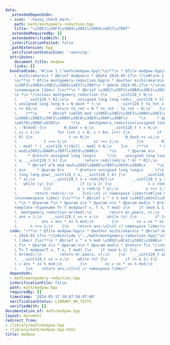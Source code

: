 ```yaml
---
data:
  _extendedDependsOn:
  - icon: ':heavy_check_mark:'
    path: math/montgomery-reduction.hpp
    title: "\u30E2\u30F3\u30B4\u30E1\u30EA\u4E57\u7B97"
  _extendedRequiredBy: []
  _extendedVerifiedWith: []
  _isVerificationFailed: false
  _pathExtension: hpp
  _verificationStatusIcon: ':warning:'
  attributes:
    document_title: modpow
    links: []
  bundledCode: "#line 1 \"math/modpow.hpp\"\n/**\n * @file modpow.hpp\n * @author\
    \ michirakara\n * @brief modpow\n * @date 2024-05-17\n */\n#line 1 \"math/montgomery-reduction.hpp\"\
    \n/**\n * @file montgomery-reduction.hpp\n * @author michirakara\n * @brief \u30E2\
    \u30F3\u30B4\u30E1\u30EA\u4E57\u7B97\n * @date 2024-05-17\n */\n\n#include <iostream>\n\
    \nnamespace libmcr {\n/**\n * @brief \u30E2\u30F3\u30B4\u30E1\u30EA\u4E57\u7B97\
    \n *\n */\nclass montgomery_reduction {\n    __uint128_t N;\n    __uint128_t N_dash;\n\
    \    __uint128_t R2;\n\n    unsigned long long redc(__uint128_t t) {\n       \
    \ unsigned long long m = N_dash * t;\n        __uint128_t to_ret = (t + N * __uint128_t(m))\
    \ >> 64;\n        return to_ret < N ? to_ret : to_ret - N;\n    }\n\n  public:\n\
    \    /**\n     * @brief \u6CD5 mod \u306E\u30E2\u30F3\u30B4\u30E1\u30EA\u4E57\u7B97\
    \u306E\u30B3\u30F3\u30B9\u30C8\u30E9\u30AF\u30BF\n     *\n     * @param mod \u5947\
    \u6570\u306E\u6CD5\n     */\n    montgomery_reduction(unsigned long long mod)\
    \ : N(mod) {\n        N_dash = 0;\n        __uint128_t t = 0;\n        __uint128_t\
    \ vi = 1;\n        for (int i = 0; i < 64; i++) {\n            if ((t & 1) ==\
    \ 0) {\n                t += N;\n                N_dash += vi;\n            }\n\
    \            t >>= 1;\n            vi <<= 1;\n        }\n        R2 = (__uint128_t)(0ull\
    \ - mod) * (__uint128_t)(0ull - mod) % N;\n    }\n    /**\n     * @brief a*b mod\
    \ mod\u3092\u8A08\u7B97\u3059\u308B\n     *\n     * @param a\n     * @param b\n\
    \     * @return unsigned long long\n     */\n    unsigned long long mult(__uint128_t\
    \ a, __uint128_t b) {\n        return redc(redc(a * b) * R2);\n    }\n    /**\n\
    \     * @brief a^b mod mod\u3092\u8A08\u7B97\u3059\u308B\n     *\n     * @param\
    \ a\n     * @param b\n     * @return unsigned long long\n     */\n    unsigned\
    \ long long pow(__uint128_t a, __uint128_t b) {\n        __uint128_t p = redc(R2\
    \ * a);\n        __uint128_t x = redc(R2);\n        __uint128_t y = b;\n     \
    \   while (y) {\n            if (y & 1) {\n                x = redc(x * p);\n\
    \            }\n            p = redc(p * p);\n            y >>= 1;\n        }\n\
    \        return redc(x);\n    }\n};\n} // namespace libmcr\n#line 8 \"math/modpow.hpp\"\
    \n\nnamespace libmcr {\n/**\n * @brief x ^ n % mod \u3092\u6C42\u3081\u308B\n\
    \ *\n * @tparam T\n * @param x\n * @param n\n * @param mod\n * @return T\n */\n\
    template <typename T> T modpow(T x, T n, T mod) {\n    if (mod & 1) {\n      \
    \  montgomery_reduction mr(mod);\n        return mr.pow(x, n);\n    }\n    __uint128_t\
    \ ans = 1;\n    __uint128_t xx = x;\n    while (n) {\n        if (n & 1) {\n \
    \           ans = ans * xx % mod;\n        }\n        xx = xx * xx % mod;\n  \
    \      n >>= 1;\n    }\n    return ans;\n}\n} // namespace libmcr\n"
  code: "/**\n * @file modpow.hpp\n * @author michirakara\n * @brief modpow\n * @date\
    \ 2024-05-17\n */\n#include \"../math/montgomery-reduction.hpp\"\n\nnamespace\
    \ libmcr {\n/**\n * @brief x ^ n % mod \u3092\u6C42\u3081\u308B\n *\n * @tparam\
    \ T\n * @param x\n * @param n\n * @param mod\n * @return T\n */\ntemplate <typename\
    \ T> T modpow(T x, T n, T mod) {\n    if (mod & 1) {\n        montgomery_reduction\
    \ mr(mod);\n        return mr.pow(x, n);\n    }\n    __uint128_t ans = 1;\n  \
    \  __uint128_t xx = x;\n    while (n) {\n        if (n & 1) {\n            ans\
    \ = ans * xx % mod;\n        }\n        xx = xx * xx % mod;\n        n >>= 1;\n\
    \    }\n    return ans;\n}\n} // namespace libmcr"
  dependsOn:
  - math/montgomery-reduction.hpp
  isVerificationFile: false
  path: math/modpow.hpp
  requiredBy: []
  timestamp: '2024-05-17 10:07:50-07:00'
  verificationStatus: LIBRARY_NO_TESTS
  verifiedWith: []
documentation_of: math/modpow.hpp
layout: document
redirect_from:
- /library/math/modpow.hpp
- /library/math/modpow.hpp.html
title: modpow
---
```

